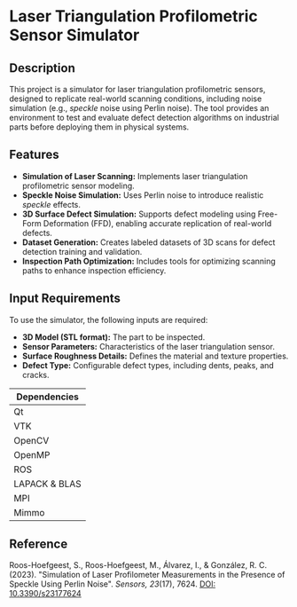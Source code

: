 # Laser Triangulation Profilometric Sensor Simulator

## Description
This project is a simulator for laser triangulation profilometric sensors, designed to replicate real-world scanning conditions, including noise simulation (e.g., *speckle* noise using Perlin noise). The tool provides an environment to test and evaluate defect detection algorithms on industrial parts before deploying them in physical systems. 

## Features
- **Simulation of Laser Scanning:** Implements laser triangulation profilometric sensor modeling.
- **Speckle Noise Simulation:** Uses Perlin noise to introduce realistic *speckle* effects.
- **3D Surface Defect Simulation:** Supports defect modeling using Free-Form Deformation (FFD), enabling accurate replication of real-world defects.
- **Dataset Generation:** Creates labeled datasets of 3D scans for defect detection training and validation.
- **Inspection Path Optimization:** Includes tools for optimizing scanning paths to enhance inspection efficiency.

## Input Requirements
To use the simulator, the following inputs are required:
- **3D Model (STL format):** The part to be inspected.
- **Sensor Parameters:** Characteristics of the laser triangulation sensor.
- **Surface Roughness Details:** Defines the material and texture properties.
- **Defect Type:** Configurable defect types, including dents, peaks, and cracks.

| Dependencies           |
|------------------------|
| Qt                    |
| VTK                   |
| OpenCV                |
| OpenMP                |
| ROS                   |
| LAPACK & BLAS         |
| MPI                   |
| Mimmo                 |


## Reference

Roos-Hoefgeest, S., Roos-Hoefgeest, M., Álvarez, I., & González, R. C. (2023). "Simulation of Laser Profilometer Measurements in the Presence of Speckle Using Perlin Noise". *Sensors, 23*(17), 7624. [DOI: 10.3390/s23177624](https://www.mdpi.com/1424-8220/23/17/7624)
